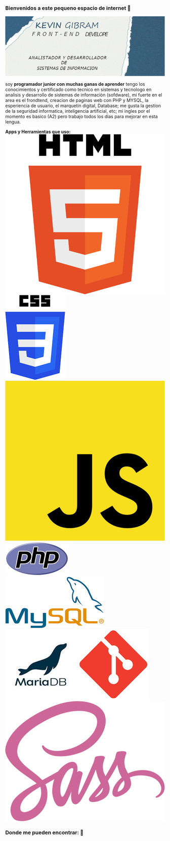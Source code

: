 ### Bienvenidos a este pequeno espacio de internet 👋

<!--
**KevinGibram/KevinGibram** is a ✨ _special_ ✨ repository because its `README.md` (this file) appears on your GitHub profile.
-->

<!-- GIF DE LA CABECERA

[![PORTAFOLIO EN MANTENIMIENTO](https://media.giphy.com/media/JuFwy0zPzd6jC/giphy.gif "PORTAFOLIO EN MANTENIMIENTO")](https://media.giphy.com/media/JuFwy0zPzd6jC/giphy.gif "PORTAFOLIO EN MANTENIMIENTO") -->

<!-- IMAGEN DE PORTAFOLIO -->

[![Intro](https://github.com/KevinGibram/KevinGibram/blob/main/img/portafolio%20git.png?raw=true "Intro")](https://github.com/KevinGibram/KevinGibram/blob/main/img/portafolio%20git.png?raw=true "Intro")

soy **programador junior con muchas ganas de aprender** tengo los conocimientos y certificado como tecnico en sistemas y tecnologo en analisis y desarrollo de sistemas de informaciòn (sofdware), mi fuerte en el area es el frondtend, creacion de paginas web con PHP y MYSQL, la esperiencia de usuario, el marquetin digital, Database; me gusta la gestion de la seguridad informatica, inteligencia artificial, etc; mi ingles por el momento es basico (A2) pero trabajo todos los dias para mejorar en esta lengua.

<!-- HERRAMIENTAS -->
**Apps y Herramientas que uso:**
<codigo><img altura = "30" src = "https://github.com/KevinGibram/KevinGibram/blob/main/img/HERRAMIENTAS/HTML5.png?raw=true" ></codigo>
<codigo><img altura = "30" src = "https://github.com/KevinGibram/KevinGibram/blob/main/img/HERRAMIENTAS/CSS.png?raw=true" ></codigo>
<codigo><img altura = "30" src = "https://github.com/KevinGibram/KevinGibram/blob/main/img/HERRAMIENTAS/JavaScrip.png?raw=true" ></codigo>
<codigo><img altura = "30" src = "https://github.com/KevinGibram/KevinGibram/blob/main/img/HERRAMIENTAS/PHP.png?raw=true" ></codigo>
<codigo><img altura = "30" src = "https://github.com/KevinGibram/KevinGibram/blob/main/img/HERRAMIENTAS/MYSQL.png?raw=true" ></codigo>
<codigo><img altura = "30" src = "https://github.com/KevinGibram/KevinGibram/blob/main/img/HERRAMIENTAS/MARIADB.jpg?raw=true" ></codigo>
<codigo><img altura = "30" src = "https://github.com/KevinGibram/KevinGibram/blob/main/img/HERRAMIENTAS/GIT.png?raw=true" ></codigo>
<codigo><img altura = "30" src = "https://github.com/KevinGibram/KevinGibram/blob/main/img/HERRAMIENTAS/Sass.png?raw=true" ></codigo>

### Donde me pueden encontrar: 👋
